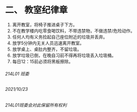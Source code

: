 # 二、	教室纪律章

1.	离开教室，将椅子推进桌子下方。
2.	不在教学楼内吃零食喝饮料，不带违禁物，不做违禁/危险动作。
3.	任何人均有义务捡起自己座位附近的垃圾并丢弃。
4.	放学5分钟内无关人员迅速离开教室。
5.	放学桌上、桌肚内整齐，不留垃圾。
6.	放学垃圾已倒，在晚自习前不得再将垃圾丢入垃圾桶。
7.	每日12：15前必须将黑板擦除。




###### 214L01 班委
###### 2021/10/23
###### 214L01班委会对此保留所有权利

